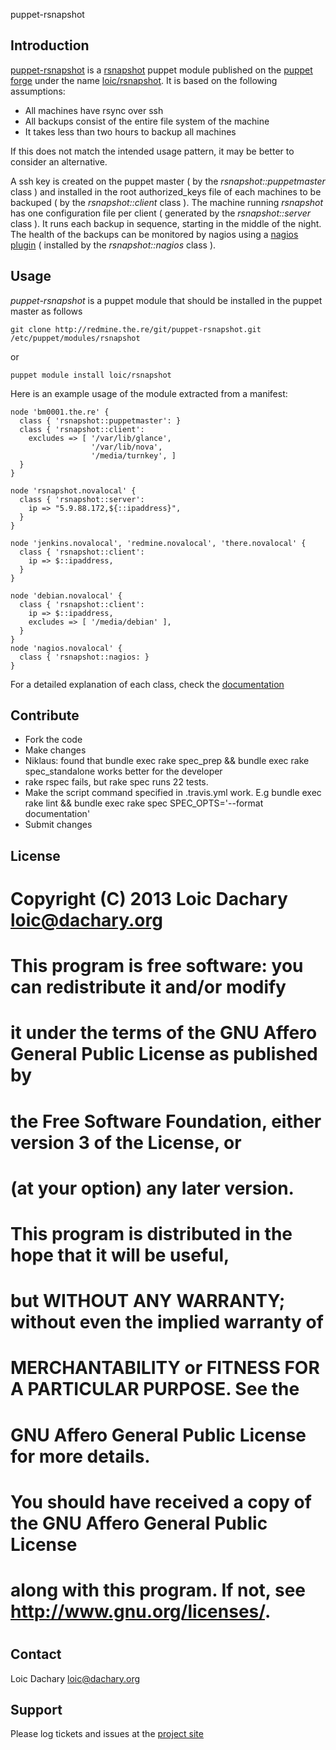 <!-- -*- mode: markdown -*- -->
puppet-rsnapshot

Introduction
------------

[puppet-rsnapshot](http://redmine.the.re/projects/puppet-rsnapshot "puppet rsnapshot module") is a [rsnapshot](http://www.rsnapshot.org/ "rsnapshot is a filesystem snapshot utility for making backups of local and remote systems") puppet module published on the [puppet forge](http://forge.puppetlabs.com "puppet forge") under the name [loic/rsnapshot](http://forge.puppetlabs.com/loic/rsnapshot "rsnapshot release on puppet forge"). It is based on the following assumptions:

* All machines have rsync over ssh
* All backups consist of the entire file system of the machine
* It takes less than two hours to backup all machines

If this does not match the intended usage pattern, it may be better to consider an alternative. 

A ssh key is created on the puppet master ( by the *rsnapshot::puppetmaster* class ) and installed in the root authorized_keys file of each machines to be backuped ( by the *rsnapshot::client* class ). The machine running *rsnapshot* has one configuration file per client ( generated by the *rsnapshot::server* class ). It runs each backup in sequence, starting in the middle of the night. The health of the backups can be monitored by nagios  using a [nagios plugin](http://redmine.the.re/projects/puppet-rsnapshot/repository/revisions/master/entry/files/check_rsnapshot "nagios plugin for puppet-rsnapshot") ( installed by the *rsnapshot::nagios* class ). 

Usage
-----

*puppet-rsnapshot* is a puppet module that should be installed in the puppet master as follows

    git clone http://redmine.the.re/git/puppet-rsnapshot.git /etc/puppet/modules/rsnapshot
    
or

    puppet module install loic/rsnapshot
    
Here is an example usage of the module extracted from a manifest:

    node 'bm0001.the.re' {
      class { 'rsnapshot::puppetmaster': }
      class { 'rsnapshot::client':
        excludes => [ '/var/lib/glance',
                      '/var/lib/nova',
                      '/media/turnkey', ]
      }
    }
    
    node 'rsnapshot.novalocal' {
      class { 'rsnapshot::server':
        ip => "5.9.88.172,${::ipaddress}",
      }
    }
    
    node 'jenkins.novalocal', 'redmine.novalocal', 'there.novalocal' {
      class { 'rsnapshot::client':
        ip => $::ipaddress,
      }
    }
    
    node 'debian.novalocal' {
      class { 'rsnapshot::client':
        ip => $::ipaddress,
        excludes => [ '/media/debian' ],
      }
    }
    node 'nagios.novalocal' {
      class { 'rsnapshot::nagios: }
    }

For a detailed explanation of each class, check the [documentation](http://redmine.the.re/projects/puppet-rsnapshot/repository/revisions/master/entry/manifests/init.pp "puppet-rsnapshot documentation and implementation")


Contribute
----------

* Fork the code
* Make changes
* Niklaus: found that  bundle exec rake spec_prep && bundle exec rake spec_standalone works better for the developer
* rake rspec fails, but rake spec runs 22 tests.
* Make the script command specified in .travis.yml work. E.g bundle exec rake lint && bundle exec rake spec SPEC_OPTS='--format documentation'
* Submit changes

License
-------
#
# Copyright (C) 2013 Loic Dachary <loic@dachary.org>
#
#    This program is free software: you can redistribute it and/or modify
#    it under the terms of the GNU Affero General Public License as published by
#    the Free Software Foundation, either version 3 of the License, or
#    (at your option) any later version.
#
#    This program is distributed in the hope that it will be useful,
#    but WITHOUT ANY WARRANTY; without even the implied warranty of
#    MERCHANTABILITY or FITNESS FOR A PARTICULAR PURPOSE.  See the
#    GNU Affero General Public License for more details.
#
#    You should have received a copy of the GNU Affero General Public License
#    along with this program.  If not, see <http://www.gnu.org/licenses/>.
#

Contact
-------

Loic Dachary <loic@dachary.org>

Support
-------

Please log tickets and issues at the [project site](http://redmine.the.re/projects/puppet-rsnapshot)
